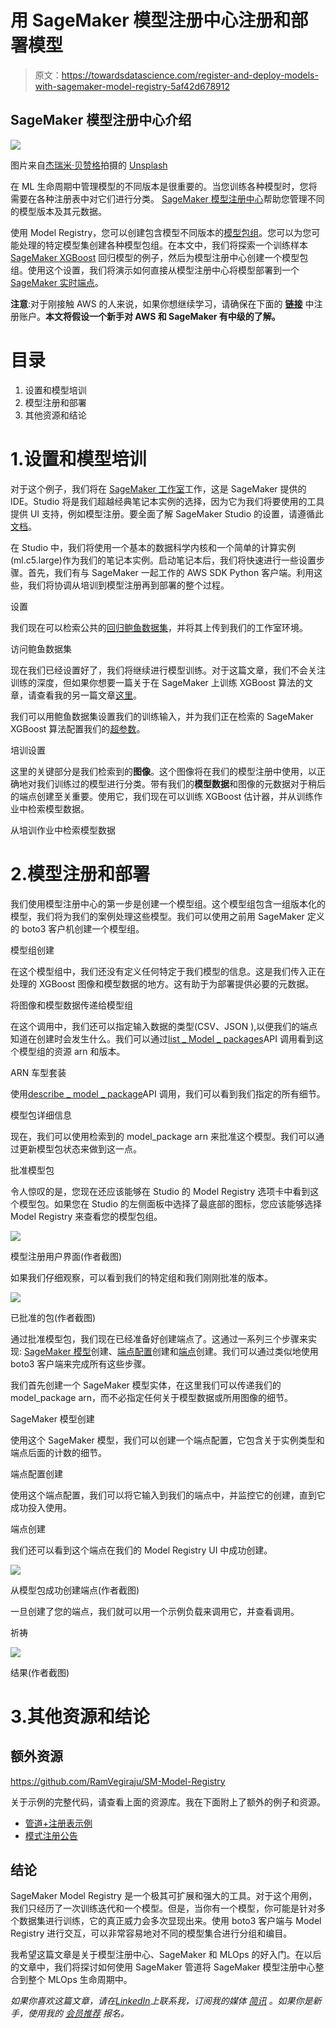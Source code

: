 # 用 SageMaker 模型注册中心注册和部署模型

> 原文：<https://towardsdatascience.com/register-and-deploy-models-with-sagemaker-model-registry-5af42d678912>

## SageMaker 模型注册中心介绍

![](img/740e9d96229c625e8eb8f53d975be59e.png)

图片来自[杰瑞米·贝赞格](https://unsplash.com/@unarchive)拍摄的 [Unsplash](https://unsplash.com/photos/g_QfZECYmno)

在 ML 生命周期中管理模型的不同版本是很重要的。当您训练各种模型时，您将需要在各种注册表中对它们进行分类。 [SageMaker 模型注册中心](https://docs.aws.amazon.com/sagemaker/latest/dg/model-registry.html)帮助您管理不同的模型版本及其元数据。

使用 Model Registry，您可以创建包含模型不同版本的[模型包组](https://docs.aws.amazon.com/sagemaker/latest/dg/model-registry-model-group.html)。您可以为您可能处理的特定模型集创建各种模型包组。在本文中，我们将探索一个训练样本 [SageMaker XGBoost](https://docs.aws.amazon.com/sagemaker/latest/dg/xgboost.html) 回归模型的例子，然后为模型注册中心创建一个模型包组。使用这个设置，我们将演示如何直接从模型注册中心将模型部署到一个 [SageMaker 实时端点](https://docs.aws.amazon.com/sagemaker/latest/dg/realtime-endpoints.html)。

**注意**:对于刚接触 AWS 的人来说，如果你想继续学习，请确保在下面的 [**链接**](https://aws.amazon.com/console/) 中注册账户。**本文将假设一个新手对 AWS 和 SageMaker 有中级的了解。**

# 目录

1.  设置和模型培训
2.  模型注册和部署
3.  其他资源和结论

# 1.设置和模型培训

对于这个例子，我们将在 [SageMaker 工作室](https://aws.amazon.com/sagemaker/studio/)工作，这是 SageMaker 提供的 IDE。Studio 将是我们超越经典笔记本实例的选择，因为它为我们将要使用的工具提供 UI 支持，例如模型注册。要全面了解 SageMaker Studio 的设置，请遵循此[文档](https://docs.aws.amazon.com/sagemaker/latest/dg/onboard-quick-start.html)。

在 Studio 中，我们将使用一个基本的数据科学内核和一个简单的计算实例(ml.c5.large)作为我们的笔记本实例。启动笔记本后，我们将快速进行一些设置步骤。首先，我们有与 SageMaker 一起工作的 AWS SDK Python 客户端。利用这些，我们将协调从培训到模型注册再到部署的整个过程。

设置

我们现在可以检索公共的[回归鲍鱼数据集](https://archive.ics.uci.edu/ml/datasets/abalone)，并将其上传到我们的工作室环境。

访问鲍鱼数据集

现在我们已经设置好了，我们将继续进行模型训练。对于这篇文章，我们不会关注训练的深度，但如果你想要一篇关于在 SageMaker 上训练 XGBoost 算法的文章，请查看我的另一篇文章[这里](https://aws.plainenglish.io/end-to-end-example-of-sagemaker-xgboost-eb9eae8a5207)。

我们可以用鲍鱼数据集设置我们的训练输入，并为我们正在检索的 SageMaker XGBoost 算法配置我们的[超参数](https://docs.aws.amazon.com/sagemaker/latest/dg/xgboost_hyperparameters.html)。

培训设置

这里的关键部分是我们检索到的**图像**。这个图像将在我们的模型注册中使用，以正确地对我们训练过的模型进行分类。带有我们的**模型数据**和图像的元数据对于稍后的端点创建至关重要。使用它，我们现在可以训练 XGBoost 估计器，并从训练作业中检索模型数据。

从培训作业中检索模型数据

# 2.模型注册和部署

我们使用模型注册中心的第一步是创建一个模型组。这个模型组包含一组版本化的模型，我们将为我们的案例处理这些模型。我们可以使用之前用 SageMaker 定义的 boto3 客户机创建一个模型组。

模型组创建

在这个模型组中，我们还没有定义任何特定于我们模型的信息。这是我们传入正在处理的 XGBoost 图像和模型数据的地方。这有助于为部署提供必要的元数据。

将图像和模型数据传递给模型组

在这个调用中，我们还可以指定输入数据的类型(CSV、JSON ),以便我们的端点知道在创建时会发生什么。我们可以通过[list _ Model _ packages](https://boto3.amazonaws.com/v1/documentation/api/latest/reference/services/sagemaker.html#SageMaker.Client.list_model_packages)API 调用看到这个模型组的资源 arn 和版本。

ARN 车型套装

使用[describe _ model _ package](https://boto3.amazonaws.com/v1/documentation/api/latest/reference/services/sagemaker.html#SageMaker.Client.describe_model_package)API 调用，我们可以看到我们指定的所有细节。

模型包详细信息

现在，我们可以使用检索到的 model_package arn 来批准这个模型。我们可以通过更新模型包状态来做到这一点。

批准模型包

令人惊叹的是，您现在还应该能够在 Studio 的 Model Registry 选项卡中看到这个模型包。如果您在 Studio 的左侧面板中选择了最底部的图标，您应该能够选择 Model Registry 来查看您的模型包组。

![](img/04aae06a6c6a1d93f6a6ab3651b211d1.png)

模型注册用户界面(作者截图)

如果我们仔细观察，可以看到我们的特定组和我们刚刚批准的版本。

![](img/312f428b750af8cf07a6597d3736119d.png)

已批准的包(作者截图)

通过批准模型包，我们现在已经准备好创建端点了。这通过一系列三个步骤来实现: [SageMaker 模型](https://sagemaker.readthedocs.io/en/stable/api/inference/model.html)创建、[端点配置](https://docs.aws.amazon.com/sagemaker/latest/APIReference/API_CreateEndpointConfig.html)创建和[端点](https://docs.aws.amazon.com/sagemaker/latest/APIReference/API_CreateEndpoint.html)创建。我们可以通过类似地使用 boto3 客户端来完成所有这些步骤。

我们首先创建一个 SageMaker 模型实体，在这里我们可以传递我们的 model_package arn，而不必指定任何关于模型数据或所用图像的细节。

SageMaker 模型创建

使用这个 SageMaker 模型，我们可以创建一个端点配置，它包含关于实例类型和端点后面的计数的细节。

端点配置创建

使用这个端点配置，我们可以将它输入到我们的端点中，并监控它的创建，直到它成功投入使用。

端点创建

我们还可以看到这个端点在我们的 Model Registry UI 中成功创建。

![](img/9391779a24da8a627d611c1c26e41102.png)

从模型包成功创建端点(作者截图)

一旦创建了您的端点，我们就可以用一个示例负载来调用它，并查看调用。

祈祷

![](img/7ecf8943ec1f4ea6a3ee0f19496a373f.png)

结果(作者截图)

# 3.其他资源和结论

## 额外资源

<https://github.com/RamVegiraju/SM-Model-Registry>  

关于示例的完整代码，请查看上面的资源库。我在下面附上了额外的例子和资源。

*   [管道+注册表示例](https://github.com/aws/amazon-sagemaker-examples/blob/main/sagemaker-pipelines/tabular/train-register-deploy-pipeline-model/train%20register%20and%20deploy%20a%20pipeline%20model.ipynb)
*   [模式注册公告](https://aws.amazon.com/about-aws/whats-new/2021/12/sagemaker-model-registry-endpoint-visibility-custom-metadata-model-metrics/)

## 结论

SageMaker Model Registry 是一个极其可扩展和强大的工具。对于这个用例，我们只经历了一次训练迭代和一个模型。但是，当你有一个模型，你可能是针对多个数据集进行训练，它的真正威力会多次显现出来。使用 boto3 客户端与 Model Registry 进行交互，可以非常容易地对不同的模型集合进行分组和编目。

我希望这篇文章是关于模型注册中心、SageMaker 和 MLOps 的好入门。在以后的文章中，我们将探讨如何使用 SageMaker 管道将 SageMaker 模型注册中心整合到整个 MLOps 生命周期中。

*如果你喜欢这篇文章，请在*[*LinkedIn*](https://www.linkedin.com/in/ram-vegiraju-81272b162/)*上联系我，订阅我的媒体* [*简讯*](https://ram-vegiraju.medium.com/subscribe) *。如果你是新手，使用我的* [*会员推荐*](https://ram-vegiraju.medium.com/membership) *报名。*